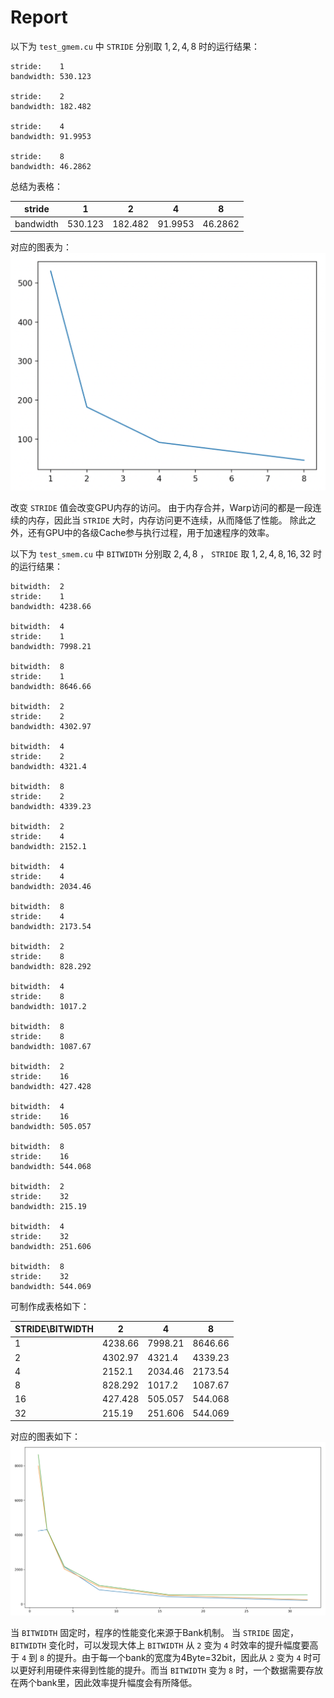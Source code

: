 # Report

以下为 `test_gmem.cu` 中 `STRIDE` 分别取 $1,2,4,8$ 时的运行结果：

```
stride:    1
bandwidth: 530.123

stride:    2
bandwidth: 182.482

stride:    4
bandwidth: 91.9953

stride:    8
bandwidth: 46.2862
```

总结为表格：

|stride|1|2|4|8|
|---|---|---|---|---|
|bandwidth|530.123|182.482|91.9953|46.2862|

对应的图表为：
![](./images/pic1.png)


改变 `STRIDE` 值会改变GPU内存的访问。
由于内存合并，Warp访问的都是一段连续的内存，因此当 `STRIDE` 大时，内存访问更不连续，从而降低了性能。
除此之外，还有GPU中的各级Cache参与执行过程，用于加速程序的效率。

以下为 `test_smem.cu` 中 `BITWIDTH` 分别取 $2,4,8$ ， `STRIDE` 取 $1,2,4,8,16,32$ 时的运行结果：

```
bitwidth:  2
stride:    1
bandwidth: 4238.66

bitwidth:  4
stride:    1
bandwidth: 7998.21

bitwidth:  8
stride:    1
bandwidth: 8646.66

bitwidth:  2
stride:    2
bandwidth: 4302.97

bitwidth:  4
stride:    2
bandwidth: 4321.4

bitwidth:  8
stride:    2
bandwidth: 4339.23

bitwidth:  2
stride:    4
bandwidth: 2152.1

bitwidth:  4
stride:    4
bandwidth: 2034.46

bitwidth:  8
stride:    4
bandwidth: 2173.54

bitwidth:  2
stride:    8
bandwidth: 828.292

bitwidth:  4
stride:    8
bandwidth: 1017.2

bitwidth:  8
stride:    8
bandwidth: 1087.67

bitwidth:  2
stride:    16
bandwidth: 427.428

bitwidth:  4
stride:    16
bandwidth: 505.057

bitwidth:  8
stride:    16
bandwidth: 544.068

bitwidth:  2
stride:    32
bandwidth: 215.19

bitwidth:  4
stride:    32
bandwidth: 251.606

bitwidth:  8
stride:    32
bandwidth: 544.069
```

可制作成表格如下：

|STRIDE\BITWIDTH|2|4|8|
|---|---|---|---|
|1|4238.66|7998.21|8646.66|
|2|4302.97|4321.4|4339.23|
|4|2152.1|2034.46|2173.54|
|8|828.292|1017.2|1087.67|
|16|427.428|505.057|544.068|
|32|215.19|251.606|544.069|

对应的图表如下：
![](./images/pic2.png)

当 `BITWIDTH` 固定时，程序的性能变化来源于Bank机制。
当 `STRIDE` 固定， `BITWIDTH` 变化时，可以发现大体上 `BITWIDTH` 从 `2` 变为 `4` 时效率的提升幅度要高于 `4` 到 `8` 的提升。由于每一个bank的宽度为4Byte=32bit，因此从 `2` 变为 `4` 时可以更好利用硬件来得到性能的提升。而当 `BITWIDTH` 变为 `8` 时，一个数据需要存放在两个bank里，因此效率提升幅度会有所降低。

